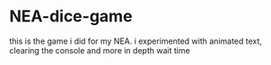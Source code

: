 # NEA-dice-game

this is the game i did for my NEA. i experimented with animated text, clearing the console and more in depth wait time
